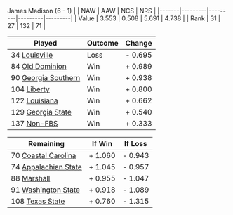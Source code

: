 James Madison (6 - 1)
|       |   NAW   |   AAW   |   NCS   |   NRS   |
|-------|---------|---------|---------|---------|
| Value |   3.553 |   0.508 |   5.691 |   4.738 |
| Rank  |      31 |      27 |     132 |      71 |

| Played                    | Outcome    |  Change  |
|---------------------------|------------|----------|
|  34 [Louisville            ](Louisville.md)| Loss       | -  0.695 |
|  84 [Old Dominion          ](OldDominion.md)| Win        | +  0.989 |
|  90 [Georgia Southern      ](GeorgiaSouthern.md)| Win        | +  0.938 |
| 104 [Liberty               ](Liberty.md)| Win        | +  0.800 |
| 122 [Louisiana             ](Louisiana.md)| Win        | +  0.662 |
| 129 [Georgia State         ](GeorgiaState.md)| Win        | +  0.540 |
| 137 [Non-FBS               ](NonFBS.md)| Win        | +  0.333 |

| Remaining                 |  If Win  |  If Loss |
|---------------------------|----------|----------|
|  70 [Coastal Carolina      ](CoastalCarolina.md)| +  1.060 | -  0.943 |
|  74 [Appalachian State     ](AppalachianState.md)| +  1.045 | -  0.957 |
|  88 [Marshall              ](Marshall.md)| +  0.955 | -  1.047 |
|  91 [Washington State      ](WashingtonState.md)| +  0.918 | -  1.089 |
| 108 [Texas State           ](TexasState.md)| +  0.760 | -  1.315 |

